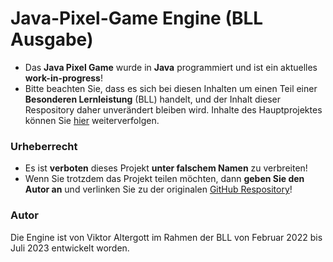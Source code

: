 # Java-Pixel-Game Engine (BLL Ausgabe)

+ Das **Java Pixel Game** wurde in **Java** programmiert und ist ein aktuelles **work-in-progress**!
+ Bitte beachten Sie, dass es sich bei diesen Inhalten um einen Teil einer **Besonderen Lernleistung** (BLL) handelt, und der Inhalt dieser Respository daher unverändert bleiben wird. Inhalte des Hauptprojektes können Sie [hier](https://github.com/thevicraft/java-pixel-game) weiterverfolgen.


### Urheberrecht
+ Es ist **verboten** dieses Projekt **unter falschem Namen** zu verbreiten!
+ Wenn Sie trotzdem das Projekt teilen möchten, dann **geben Sie den Autor an** und verlinken Sie zu der originalen [GitHub Respository](https://github.com/thevicraft/java-pixel-game)!

### Autor
Die Engine ist von Viktor Altergott im Rahmen der BLL von Februar 2022 bis Juli 2023 entwickelt worden.
